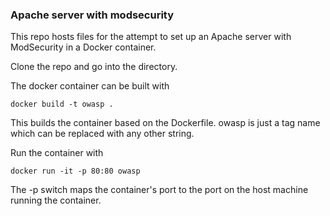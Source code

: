 ### Apache server with modsecurity

This repo hosts files for the attempt to set up an Apache server with ModSecurity in a Docker container.

Clone the repo and go into the directory.

The docker container can be built with

    docker build -t owasp .

This builds the container based on the Dockerfile. owasp is just a tag name which can be replaced with any other string.

Run the container with

    docker run -it -p 80:80 owasp

The -p switch maps the container's port to the port on the host machine running the container.
